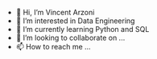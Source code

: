 - 👋 Hi, I’m Vincent Arzoni
- 👀 I’m interested in Data Engineering
- 🌱 I’m currently learning Python and SQL
- 💞️ I’m looking to collaborate on ...
- 📫 How to reach me ...

<!---
VincentArzoni is a ✨ special ✨ repository because its `README.md` (this file) appears on your GitHub profile.
You can click the Preview link to take a look at your changes.
--->
